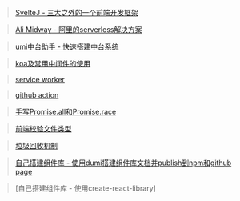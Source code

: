 > [SvelteJ - 三大之外的一个前端开发框架](https://zhuanlan.zhihu.com/p/97825481)

> [Ali Midway - 阿里的serverless解决方案](https://www.yuque.com/midwayjs/faas/quick_start)

> [umi中台助手 - 快速搭建中台系统](https://dfocusgroup.github.io/generator-umi/)

> [koa及常用中间件的使用](https://juejin.cn/post/6914163421208412173#heading-7)

> [service worker](https://zhuanlan.zhihu.com/p/115243059)

> [github action](https://juejin.cn/post/6950799922178310152#heading-18)

> [手写Promise.all和Promise.race](https://juejin.cn/post/6976028030770610213)

> [前端校验文件类型](https://juejin.cn/post/6971935704938971173)

> [垃圾回收机制](https://juejin.cn/post/6981588276356317214)

> [自己搭建组件库 - 使用dumi搭建组件库文档并publish到npm和github page](https://juejin.cn/post/6904795653243994125)

> [自己搭建组件库 - 使用create-react-library]